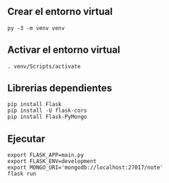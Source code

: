 ## Crear el entorno virtual
```
py -3 -m venv venv
```
## Activar el entorno virtual
```
. venv/Scripts/activate
```
## Librerias dependientes
```
pip install Flask
pip install -U flask-cors
pip install Flask-PyMongo
```
## Ejecutar
```
export FLASK_APP=main.py
export FLASK_ENV=development
export MONGO_URI='mongodb://localhost:27017/note'
flask run
```